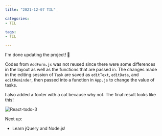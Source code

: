 ```yaml
---
title: "2021-12-07 TIL"

categories: 
- TIL

tags:
- TIL

---
```


I'm done updating the project! 🎉

Codes from `AddForm.js` was not reused since there were some differences in the layout as well as the functions that are passed in. The changes made in the editing session of `Task` are saved as `editText`, `editData`, and `editReminder`, then passed into a function in `App.js` to change the value of tasks.

I also added a footer with a cat because why not.
The final result looks like this!

![React-todo-3](https://user-images.githubusercontent.com/54295374/145055766-efc7cc0d-7ddd-4d10-8792-e6c03d28d0df.gif)

Next up:

- Learn jQuery and Node.js!
